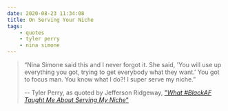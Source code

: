 ```yaml
---
date: 2020-08-23 11:34:08
title: On Serving Your Niche
tags:
    - quotes
    - tyler perry
    - nina simone
---
```


> “Nina Simone said this and I never forgot it. She said, 'You will use up everything you got, trying to get everybody what they want.' You got to focus man. You know what I do?! I super serve my niche.”
> 
> -- Tyler Perry, as quoted by Jefferson Ridgeway, ["_What #BlackAF Taught Me About Serving My Niche_"](https://jdridgeway.com/blackaf-serving-your-niche/)

